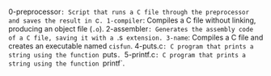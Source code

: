 0-preprocessor`: Script that runs a C file through the preprocessor and saves the result in `c`.
1-compiler`: Compiles a C file without linking, producing an object file (`.o`).
2-assembler`: Generates the assembly code of a C file, saving it with a `.s` extension.
3-name`: Compiles a C file and creates an executable named `cisfun`.
4-puts.c`: C program that prints a string using the function `puts`.
`5-printf.c`: C program that prints a string using the function `printf`.
